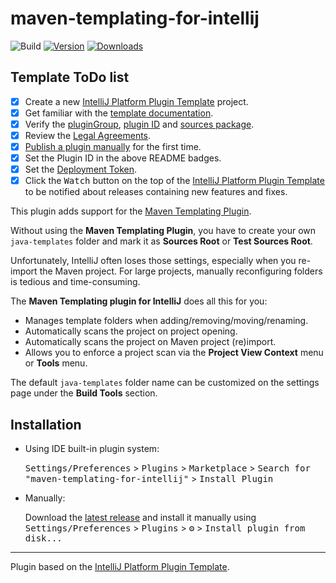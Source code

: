 # maven-templating-for-intellij

![Build](https://github.com/antonio-petricca/maven-templating-for-intellij/workflows/Build/badge.svg)
[![Version](https://img.shields.io/jetbrains/plugin/v/18410.svg)](https://plugins.jetbrains.com/plugin/18410)
[![Downloads](https://img.shields.io/jetbrains/plugin/d/18410.svg)](https://plugins.jetbrains.com/plugin/18410)

## Template ToDo list
- [x] Create a new [IntelliJ Platform Plugin Template][template] project.
- [x] Get familiar with the [template documentation][template].
- [x] Verify the [pluginGroup](/gradle.properties), [plugin ID](/src/main/resources/META-INF/plugin.xml) and [sources package](/src/main/kotlin).
- [x] Review the [Legal Agreements](https://plugins.jetbrains.com/docs/marketplace/legal-agreements.html).
- [x] [Publish a plugin manually](https://plugins.jetbrains.com/docs/intellij/publishing-plugin.html?from=IJPluginTemplate) for the first time.
- [x] Set the Plugin ID in the above README badges.
- [x] Set the [Deployment Token](https://plugins.jetbrains.com/docs/marketplace/plugin-upload.html).
- [x] Click the <kbd>Watch</kbd> button on the top of the [IntelliJ Platform Plugin Template][template] to be notified about releases containing new features and fixes.

<!-- Plugin description -->
This plugin adds support for the [Maven Templating Plugin](https://www.mojohaus.org/templating-maven-plugin/).

Without using the **Maven Templating Plugin**, you have to create your own `java-templates` folder and mark it as **Sources Root** or **Test Sources Root**.

Unfortunately, IntelliJ often loses those settings, especially when you re-import the Maven project. For large projects, manually reconfiguring folders is tedious and time-consuming.

The **Maven Templating plugin for IntelliJ** does all this for you:

- Manages template folders when adding/removing/moving/renaming.
- Automatically scans the project on project opening.
- Automatically scans the project on Maven project (re)import.
- Allows you to enforce a project scan via the **Project View Context** menu or **Tools** menu.

The default `java-templates` folder name can be customized on the settings page under the **Build Tools** section.
<!-- Plugin description end -->

## Installation

- Using IDE built-in plugin system:
  
  <kbd>Settings/Preferences</kbd> > <kbd>Plugins</kbd> > <kbd>Marketplace</kbd> > <kbd>Search for "maven-templating-for-intellij"</kbd> >
  <kbd>Install Plugin</kbd>
  
- Manually:

  Download the [latest release](https://github.com/antonio-petricca/maven-templating-for-intellij/releases/latest) and install it manually using
  <kbd>Settings/Preferences</kbd> > <kbd>Plugins</kbd> > <kbd>⚙️</kbd> > <kbd>Install plugin from disk...</kbd>


---
Plugin based on the [IntelliJ Platform Plugin Template][template].

[template]: https://github.com/JetBrains/intellij-platform-plugin-template
